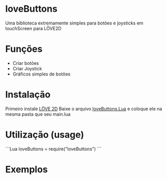 # loveButtons
Uma biblioteca extremamente simples para botões e joysticks em touchScreen para LÖVE2D

# Funções 
- Criar botões 
- Criar Joystick
- Gráficos simples de botões 

# Instalação
Primeiro instale [LÖVE 2D](https://love2d.org)
Baixe o arquivo [loveButtons.Lua](loveButtons.Lua) e coloque ele na mesma pasta que seu main.lua

# Utilização (usage)
´´´Lua
  loveButtons = require("loveButtons")
´´´

# Exemplos



